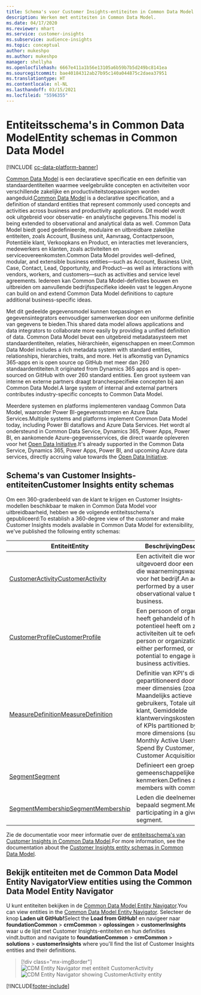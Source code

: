 ```yaml
---
title: Schema's voor Customer Insights-entiteiten in Common Data Model
description: Werken met entiteiten in Common Data Model.
ms.date: 04/17/2020
ms.reviewer: mhart
ms.service: customer-insights
ms.subservice: audience-insights
ms.topic: conceptual
author: mukeshpo
ms.author: mukeshpo
manager: shellyha
ms.openlocfilehash: 6667e411a1b56e13105a6b59b7b5d249bc8141ea
ms.sourcegitcommit: bae40184312ab27b95c140a044875c2daea37951
ms.translationtype: HT
ms.contentlocale: nl-NL
ms.lasthandoff: 03/15/2021
ms.locfileid: "5596355"
---
```

# <a name="entity-schemas-in-common-data-model"></a><span data-ttu-id="05649-103">Entiteitsschema's in Common Data Model</span><span class="sxs-lookup"><span data-stu-id="05649-103">Entity schemas in Common Data Model</span></span>

[!INCLUDE [cc-data-platform-banner](../includes/cc-data-platform-banner.md)]

<span data-ttu-id="05649-104">[Common Data Model](/common-data-model/) is een declaratieve specificatie en een definitie van standaardentiteiten waarmee veelgebruikte concepten en activiteiten voor verschillende zakelijke en productiviteitstoepassingen worden aangeduid.</span><span class="sxs-lookup"><span data-stu-id="05649-104">[Common Data Model](/common-data-model/) is a declarative specification, and a definition of standard entities that represent commonly used concepts and activities across business and productivity applications.</span></span> <span data-ttu-id="05649-105">Dit model wordt ook uitgebreid voor observatie- en analytische gegevens.</span><span class="sxs-lookup"><span data-stu-id="05649-105">This model is being extended to observational and analytical data as well.</span></span> <span data-ttu-id="05649-106">Common Data Model biedt goed gedefinieerde, modulaire en uitbreidbare zakelijke entiteiten, zoals Account, Business unit, Aanvraag, Contactpersoon, Potentiële klant, Verkoopkans en Product, en interacties met leveranciers, medewerkers en klanten, zoals activiteiten en serviceovereenkomsten.</span><span class="sxs-lookup"><span data-stu-id="05649-106">Common Data Model provides well-defined, modular, and extensible business entities—such as Account, Business Unit, Case, Contact, Lead, Opportunity, and Product—as well as interactions with vendors, workers, and customers—such as activities and service level agreements.</span></span> <span data-ttu-id="05649-107">Iedereen kan Common Data Model-definities bouwen en uitbreiden om aanvullende bedrijfsspecifieke ideeën vast te leggen.</span><span class="sxs-lookup"><span data-stu-id="05649-107">Anyone can build on and extend Common Data Model definitions to capture additional business-specific ideas.</span></span>

<span data-ttu-id="05649-108">Met dit gedeelde gegevensmodel kunnen toepassingen en gegevensintegrators eenvoudiger samenwerken door een uniforme definitie van gegevens te bieden.</span><span class="sxs-lookup"><span data-stu-id="05649-108">This shared data model allows applications and data integrators to collaborate more easily by providing a unified definition of data.</span></span> <span data-ttu-id="05649-109">Common Data Model bevat een uitgebreid metadatasysteem met standaardentiteiten, relaties, hiërarchieën, eigenschappen en meer.</span><span class="sxs-lookup"><span data-stu-id="05649-109">Common Data Model includes a rich metadata system with standard entities, relationships, hierarchies, traits, and more.</span></span> <span data-ttu-id="05649-110">Het is afkomstig van Dynamics 365-apps en is open source op GitHub met meer dan 260 standaardentiteiten.</span><span class="sxs-lookup"><span data-stu-id="05649-110">It originated from Dynamics 365 apps and is open-sourced on GitHub with over 260 standard entities.</span></span> <span data-ttu-id="05649-111">Een groot systeem van interne en externe partners draagt branchespecifieke concepten bij aan Common Data Model.</span><span class="sxs-lookup"><span data-stu-id="05649-111">A large system of internal and external partners contributes industry-specific concepts to Common Data Model.</span></span>

<span data-ttu-id="05649-112">Meerdere systemen en platforms implementeren vandaag Common Data Model, waaronder Power BI-gegevensstromen en Azure Data Services.</span><span class="sxs-lookup"><span data-stu-id="05649-112">Multiple systems and platforms implement Common Data Model today, including Power BI dataflows and Azure Data Services.</span></span> <span data-ttu-id="05649-113">Het wordt al ondersteund in Common Data Service, Dynamics 365, Power Apps, Power BI, en aankomende Azure-gegevensservices, die direct waarde opleveren voor het [Open Data Initiative](https://www.microsoft.com/open-data-initiative).</span><span class="sxs-lookup"><span data-stu-id="05649-113">It's already supported in the Common Data Service, Dynamics 365, Power Apps, Power BI, and upcoming Azure data services, directly accruing value towards the [Open Data Initiative](https://www.microsoft.com/open-data-initiative).</span></span>

## <a name="customer-insights-entity-schemas"></a><span data-ttu-id="05649-114">Schema's van Customer Insights-entiteiten</span><span class="sxs-lookup"><span data-stu-id="05649-114">Customer Insights entity schemas</span></span>

<span data-ttu-id="05649-115">Om een 360-gradenbeeld van de klant te krijgen en Customer Insights-modellen beschikbaar te maken in Common Data Model voor uitbreidbaarheid, hebben we de volgende entiteitsschema's gepubliceerd:</span><span class="sxs-lookup"><span data-stu-id="05649-115">To establish a 360-degree view of the customer and make Customer Insights models available in Common Data Model for extensibility, we've published the following entity schemas:</span></span>

| <span data-ttu-id="05649-116">Entiteit</span><span class="sxs-lookup"><span data-stu-id="05649-116">Entity</span></span> | <span data-ttu-id="05649-117">Beschrijving</span><span class="sxs-lookup"><span data-stu-id="05649-117">Description</span></span> |
|---------|---------|
|[<span data-ttu-id="05649-118">CustomerActivity</span><span class="sxs-lookup"><span data-stu-id="05649-118">CustomerActivity</span></span>](/common-data-model/schema/core/applicationcommon/foundationcommon/crmcommon/solutions/customerinsights/customeractivity) | <span data-ttu-id="05649-119">Een activiteit die wordt uitgevoerd door een gebruiker die waarnemingswaarde heeft voor het bedrijf.</span><span class="sxs-lookup"><span data-stu-id="05649-119">An activity performed by a user that has observational value to the business.</span></span> |
|[<span data-ttu-id="05649-120">CustomerProfile</span><span class="sxs-lookup"><span data-stu-id="05649-120">CustomerProfile</span></span>](/common-data-model/schema/core/applicationcommon/foundationcommon/crmcommon/solutions/customerinsights/customerprofile) | <span data-ttu-id="05649-121">Een persoon of organisatie die heeft gehandeld of het potentieel heeft om zakelijke activiteiten uit te oefenen.</span><span class="sxs-lookup"><span data-stu-id="05649-121">A person or organization that either performed, or has the potential to engage in, business activities.</span></span> |
|[<span data-ttu-id="05649-122">MeasureDefinition</span><span class="sxs-lookup"><span data-stu-id="05649-122">MeasureDefinition</span></span>](/common-data-model/schema/core/applicationcommon/foundationcommon/crmcommon/solutions/customerinsights/measuredefinition) | <span data-ttu-id="05649-123">Definitie van KPI's die zijn gepartitioneerd door nul of meer dimensies (zoals Maandelijks actieve gebruikers, Totale uitgaven per klant, Gemiddelde klantwervingskosten)</span><span class="sxs-lookup"><span data-stu-id="05649-123">Definition of KPIs partitioned by zero or more dimensions (such as Monthly Active Users, Total Spend By Customer, Average Customer Acquisition Cost)</span></span> |
|[<span data-ttu-id="05649-124">Segment</span><span class="sxs-lookup"><span data-stu-id="05649-124">Segment</span></span>](/common-data-model/schema/core/applicationcommon/foundationcommon/crmcommon/solutions/customerinsights/segment) | <span data-ttu-id="05649-125">Definieert een groep leden met gemeenschappelijke kenmerken.</span><span class="sxs-lookup"><span data-stu-id="05649-125">Defines a group of members with common traits.</span></span> |
|[<span data-ttu-id="05649-126">SegmentMembership</span><span class="sxs-lookup"><span data-stu-id="05649-126">SegmentMembership</span></span>](/common-data-model/schema/core/applicationcommon/foundationcommon/crmcommon/solutions/customerinsights/segmentmembership) | <span data-ttu-id="05649-127">Leden die deelnemen aan een bepaald segment.</span><span class="sxs-lookup"><span data-stu-id="05649-127">Members participating in a given segment.</span></span> |

<span data-ttu-id="05649-128">Zie de documentatie voor meer informatie over de [entiteitsschema's van Customer Insights in Common Data Model](/common-data-model/schema/core/applicationcommon/foundationcommon/crmcommon/solutions/customerinsights/overview).</span><span class="sxs-lookup"><span data-stu-id="05649-128">For more information, see the documentation about the [Customer Insights entity schemas in Common Data Model](/common-data-model/schema/core/applicationcommon/foundationcommon/crmcommon/solutions/customerinsights/overview).</span></span>

## <a name="view-entities-using-the-common-data-model-entity-navigator"></a><span data-ttu-id="05649-129">Bekijk entiteiten met de Common Data Model Entity Navigator</span><span class="sxs-lookup"><span data-stu-id="05649-129">View entities using the Common Data Model Entity Navigator</span></span>

<span data-ttu-id="05649-130">U kunt entiteiten bekijken in de [Common Data Model Entity Navigator](https://microsoft.github.io/CDM/).</span><span class="sxs-lookup"><span data-stu-id="05649-130">You can view entities in the [Common Data Model Entity Navigator](https://microsoft.github.io/CDM/).</span></span> <span data-ttu-id="05649-131">Selecteer de knop **Laden uit GitHub!**</span><span class="sxs-lookup"><span data-stu-id="05649-131">Select the **Load from GitHub!**</span></span> <span data-ttu-id="05649-132">en navigeer naar **foundationCommon** > **crmCommon** > **oplossingen** > **customerInsights** waar u de lijst met Customer Insights-entiteiten en hun definities vindt.</span><span class="sxs-lookup"><span data-stu-id="05649-132">button and navigate to **foundationCommon** > **crmCommon** > **solutions** > **customerInsights** where you'll find the list of Customer Insights entities and their definitions.</span></span>
> [!div class="mx-imgBorder"]
> <span data-ttu-id="05649-133">![CDM Entity Navigator met entiteit CustomerActivity](media/CDM-entity-navigator.png "CDM Entity Navigator met entiteit CustomerActivity")</span><span class="sxs-lookup"><span data-stu-id="05649-133">![CDM Entity Navigator showing CustomerActivity entity](media/CDM-entity-navigator.png "CDM Entity Navigator showing CustomerActivity entity")</span></span>


[!INCLUDE[footer-include](../includes/footer-banner.md)]